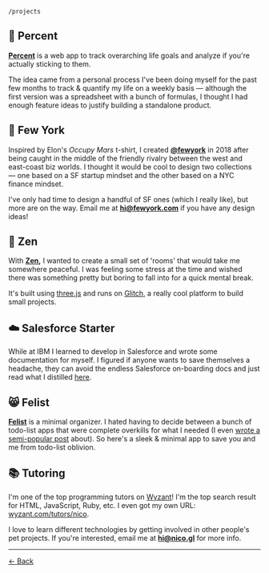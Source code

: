 `/projects`

## 🌼 Percent

**[Percent](https://percent.me)** is a web app to track overarching life goals and analyze if you're actually sticking to them.

The idea came from a personal process I've been doing myself for the past few months to track & quantify my life on a weekly basis — although the first version was a spreadsheet with a bunch of formulas, I thought I had enough feature ideas to justify building a standalone product.

## 🐀 Few York

Inspired by Elon's _Occupy Mars_ t-shirt, I created [**@fewyork**](http://fewyork.com) in 2018 after being caught in the middle of the friendly rivalry between the west and east-coast biz worlds. I thought it would be cool to design two collections — one based on a SF startup mindset and the other based on a NYC finance mindset.

I've only had time to design a handful of SF ones (which I really like), but more are on the way. Email me at **hi@fewyork.com** if you have any design ideas!

## 🎏 Zen

With **[Zen](http://zen.glitch.me),** I wanted to create a small set of 'rooms' that would take me somewhere peaceful. I was feeling some stress at the time and wished there was something pretty but boring to fall into for a quick mental break.

It's built using [three.js](http://threejs.org) and runs on [Glitch](http://glitch.com), a really cool platform to build small projects.

## ☁️ Salesforce Starter

While at IBM I learned to develop in Salesforce and wrote some documentation for myself. I figured if anyone wants to save themselves a headache, they can avoid the endless Salesforce on-boarding docs and just read what I distilled [here](https://www.notion.so/bdbf8cd356184675b19451f8166e3add).

## 😸 Felist

**[Felist](http://feli.st)** is a minimal organizer. I hated having to decide between a bunch of todo-list apps that were complete overkills for what I needed (I even [wrote a semi-popular post](https://medium.com/the-mission/searching-for-the-perfect-to-do-list-app-934a04f6328) about). So here's a sleek & minimal app to save you and me from todo-list oblivion.

## 📚 Tutoring

I'm one of the top programming tutors on [Wyzant](https://www.wyzant.com)! I'm the top search result for HTML, JavaScript, Ruby, etc. I even got my own URL: [wyzant.com/tutors/nico](https://wyzant.com/tutors/nico).

I love to learn different technologies by getting involved in other people's pet projects. If you're interested, email me at **hi@nico.gl** for more info.

---

[← Back](/)
